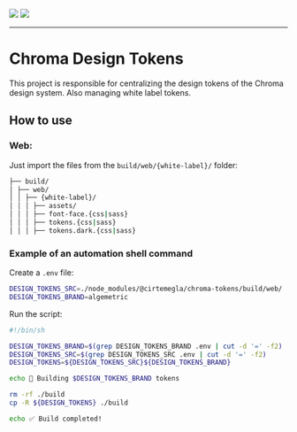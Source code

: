 <img src="https://forthebadge.com/images/badges/uses-js.svg" /> <img src="https://forthebadge.com/images/badges/built-with-love.svg" />

---

# Chroma Design Tokens

This project is responsible for centralizing the design tokens of the Chroma design system. Also managing white label tokens.

## How to use

### Web:

Just import the files from the `build/web/{white-label}/` folder:

```bash
├── build/
│ ├── web/
│ │ ├── {white-label}/
│ │ │ ├── assets/
│ │ │ ├── font-face.{css|sass}
│ │ │ ├── tokens.{css|sass}
│ │ │ ├── tokens.dark.{css|sass}
```

### Example of an automation shell command

Create a `.env` file:

```bash
DESIGN_TOKENS_SRC=./node_modules/@cirtemegla/chroma-tokens/build/web/
DESIGN_TOKENS_BRAND=algemetric
```

Run the script:

```bash
#!/bin/sh

DESIGN_TOKENS_BRAND=$(grep DESIGN_TOKENS_BRAND .env | cut -d '=' -f2)
DESIGN_TOKENS_SRC=$(grep DESIGN_TOKENS_SRC .env | cut -d '=' -f2)
DESIGN_TOKENS=${DESIGN_TOKENS_SRC}${DESIGN_TOKENS_BRAND}

echo 🧩 Building $DESIGN_TOKENS_BRAND tokens

rm -rf ./build
cp -R ${DESIGN_TOKENS} ./build

echo ✅ Build completed!
```
